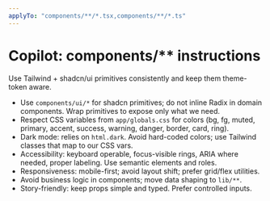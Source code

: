 ```yaml
---
applyTo: "components/**/*.tsx,components/**/*.ts"
---
```


# Copilot: components/** instructions

Use Tailwind + shadcn/ui primitives consistently and keep them theme-token aware.

- Use `components/ui/*` for shadcn primitives; do not inline Radix in domain components. Wrap primitives to expose only what we need.
- Respect CSS variables from `app/globals.css` for colors (bg, fg, muted, primary, accent, success, warning, danger, border, card, ring).
- Dark mode: relies on `html.dark`. Avoid hard-coded colors; use Tailwind classes that map to our CSS vars.
- Accessibility: keyboard operable, focus-visible rings, ARIA where needed, proper labeling. Use semantic elements and roles.
- Responsiveness: mobile-first; avoid layout shift; prefer grid/flex utilities.
- Avoid business logic in components; move data shaping to `lib/**`.
- Story-friendly: keep props simple and typed. Prefer controlled inputs.
